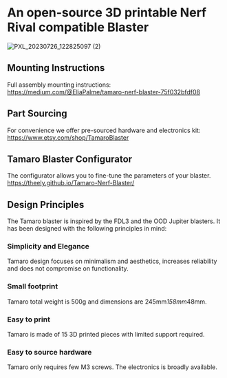 
# An open-source 3D printable Nerf Rival compatible Blaster

![PXL_20230726_122825097 (2)](https://github.com/theely/Tamaro-Nerf-Blaster/assets/2025999/5a9a1784-01d7-4e42-9413-ba4432438db5)

## Mounting Instructions
Full assembly mounting instructions:
https://medium.com/@EliaPalme/tamaro-nerf-blaster-75f032bfdf08

## Part Sourcing
For convenience we offer pre-sourced hardware and electronics kit:
https://www.etsy.com/shop/TamaroBlaster

## Tamaro Blaster Configurator
The configurator allows you to fine-tune the parameters of your blaster. 
https://theely.github.io/Tamaro-Nerf-Blaster/

## Design Principles

The Tamaro blaster is inspired by the FDL3 and the OOD Jupiter blasters.
It has been designed with the following principles in mind:

### Simplicity and Elegance
Tamaro design focuses on minimalism and aesthetics, increases reliability and does not compromise on functionality.

### Small footprint
Tamaro total weight is 500g and dimensions are 245mm*158mm*48mm.

### Easy to print
Tamaro is made of 15 3D printed pieces with limited support required.

### Easy to source hardware
Tamaro only requires few M3 screws. The electronics is broadly available.
